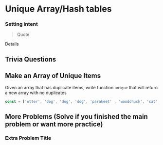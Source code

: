 # Unique Array/Hash tables

### Setting intent

> Quote

Details

## Trivia Questions

## Make an Array of Unique Items

Given an array that has duplicate items, write function `unique` that will return a new array with no duplicates

```js
const = ['otter', 'dog', 'dog', 'dog', 'parakeet' , 'woodchuck', 'cat', 'tardigrade', 'dog', 'cat', ]
```

## More Problems (Solve if you finished the main problem or want more practice)

### Extra Problem Title
